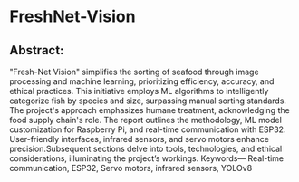 # FreshNet-Vision
## Abstract:
   "Fresh-Net Vision" simplifies the sorting of  seafood through image processing and machine learning,  prioritizing efficiency, accuracy, and ethical practices. This initiative employs ML algorithms to intelligently categorize fish by species and size, surpassing manual sorting standards. The project's approach emphasizes humane treatment, acknowledging the food supply chain's role. The report outlines the methodology, ML model customization for Raspberry Pi, and real-time communication with ESP32. User-friendly interfaces, infrared sensors, and servo motors enhance precision.Subsequent sections delve into tools, technologies, and ethical considerations, illuminating the project’s workings. Keywords— Real-time communication, ESP32, Servo motors, infrared sensors, YOLOv8
